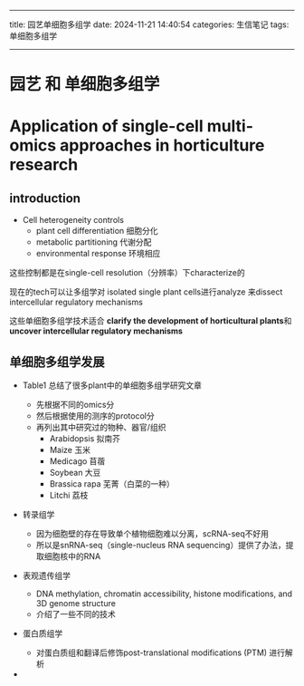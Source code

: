 
---
title: 园艺单细胞多组学
date: 2024-11-21 14:40:54
categories: 生信笔记
tags: 单细胞多组学

---
# 园艺 和 单细胞多组学



# Application of single-cell multi-omics approaches in horticulture research







## introduction

- Cell heterogeneity  controls
  - plant cell differentiation 细胞分化
  - metabolic partitioning 代谢分配
  - environmental response 环境相应

这些控制都是在single-cell resolution（分辨率）下characterize的

现在的tech可以让多组学对 isolated single plant cells进行analyze 来dissect intercellular regulatory mechanisms

这些单细胞多组学技术适合 **clarify the development of horticultural plants**和**uncover intercellular regulatory mechanisms**

## 单细胞多组学发展

- Table1 总结了很多plant中的单细胞多组学研究文章
  - 先根据不同的omics分
  - 然后根据使用的测序的protocol分
  - 再列出其中研究过的物种、器官/组织
    - Arabidopsis 拟南芥
    - Maize 玉米
    - Medicago 苜蓿
    - Soybean 大豆
    - Brassica rapa   芜菁（白菜的一种）
    - Litchi 荔枝

- 转录组学
  - 因为细胞壁的存在导致单个植物细胞难以分离，scRNA-seq不好用
  - 所以是snRNA-seq（single-nucleus RNA sequencing）提供了办法，提取细胞核中的RNA
- 表观遗传组学
  - DNA methylation, chromatin accessibility, histone modifications, and 3D genome structure
  - 介绍了一些不同的技术
- 蛋白质组学
  - 对蛋白质组和翻译后修饰post-translational modifications (PTM) 进行解析
- 

